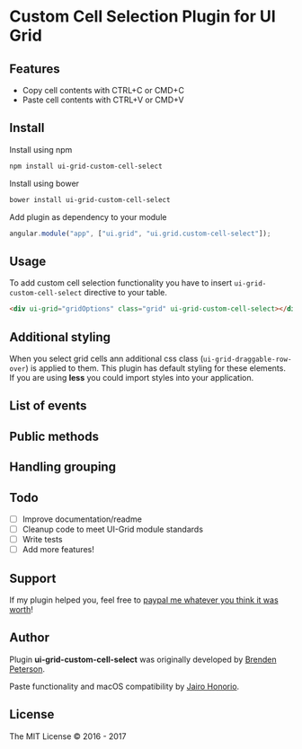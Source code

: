 Custom Cell Selection Plugin for UI Grid
=================================

## Features
* Copy cell contents with CTRL+C or CMD+C
* Paste cell contents with CTRL+V or CMD+V

## Install
Install using npm

```sh
npm install ui-grid-custom-cell-select
```

Install using bower

```sh
bower install ui-grid-custom-cell-select
```

Add plugin as dependency to your module

```js
angular.module("app", ["ui.grid", "ui.grid.custom-cell-select"]);
```

## Usage
To add custom cell selection functionality you have to insert `ui-grid-custom-cell-select` directive to your table.

```html
<div ui-grid="gridOptions" class="grid" ui-grid-custom-cell-select></div>
```

## Additional styling
When you select grid cells ann additional css class (`ui-grid-draggable-row-over`) is applied to them. This plugin has default styling for these elements. If you are using __less__ you could import styles into your application.


## List of events


## Public methods


## Handling grouping

## Todo
- [ ] Improve documentation/readme
- [ ] Cleanup code to meet UI-Grid module standards
- [ ] Write tests
- [ ] Add more features!

## Support
If my plugin helped you, feel free to [paypal me whatever you think it was worth](http://paypal.me/atmos206)!

## Author
Plugin **ui-grid-custom-cell-select** was originally developed by [Brenden Peterson](https://github.com/atmos206).

Paste functionality and macOS compatibility by [Jairo Honorio](https://github.com/jahd2602).

## License
The MIT License &copy; 2016 - 2017
